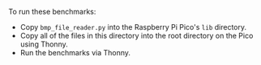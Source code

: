 To run these benchmarks:

* Copy `bmp_file_reader.py` into the Raspberry Pi Pico's `lib` directory.
* Copy all of the files in this directory into the root directory on the Pico using Thonny.
* Run the benchmarks via Thonny.